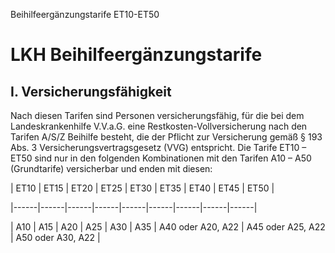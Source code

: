 Beihilfeergänzungstarife ET10-ET50
# LKH Beihilfeergänzungstarife
## I. Versicherungsfähigkeit



Nach diesen Tarifen sind Personen versicherungsfähig, für die bei dem Landeskrankenhilfe V.V.a.G. eine Restkosten-Vollversicherung nach den Tarifen A/S/Z Beihilfe besteht, die der Pflicht zur Versicherung gemäß § 193 Abs. 3 Versicherungsvertragsgesetz (VVG) entspricht. Die Tarife ET10 – ET50 sind nur in den folgenden Kombinationen mit den Tarifen A10 – A50 (Grundtarife) versicherbar und enden mit diesen:



| ET10 | ET15 | ET20 | ET25 | ET30 | ET35 | ET40 | ET45 | ET50 |

|------|------|------|------|------|------|------|------|------|

| A10  | A15  | A20  | A25  | A30  | A35  | A40 oder A20, A22 | A45 oder A25, A22 | A50 oder A30, A22 |


